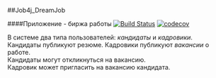 ##Job4j_DreamJob

####Приложение - биржа работы
[![Build Status](https://travis-ci.org/amasterenko/job4j_dreamjob.svg?branch=master)](https://travis-ci.org/amasterenko/job4j_dreamjob)
[![codecov](https://codecov.io/gh/amasterenko/job4j_dreamjob/branch/master/graph/badge.svg)](https://codecov.io/gh/amasterenko/job4j_dreamjob)


В системе два типа пользователей: _кандидаты_ и _кадровики_.  
Кандидаты публикуют резюме. Кадровики публикуют _вакансии_ о работе.  
Кандидаты могут откликнуться на вакансию.   
Кадровик может пригласить на вакансию кандидата.  